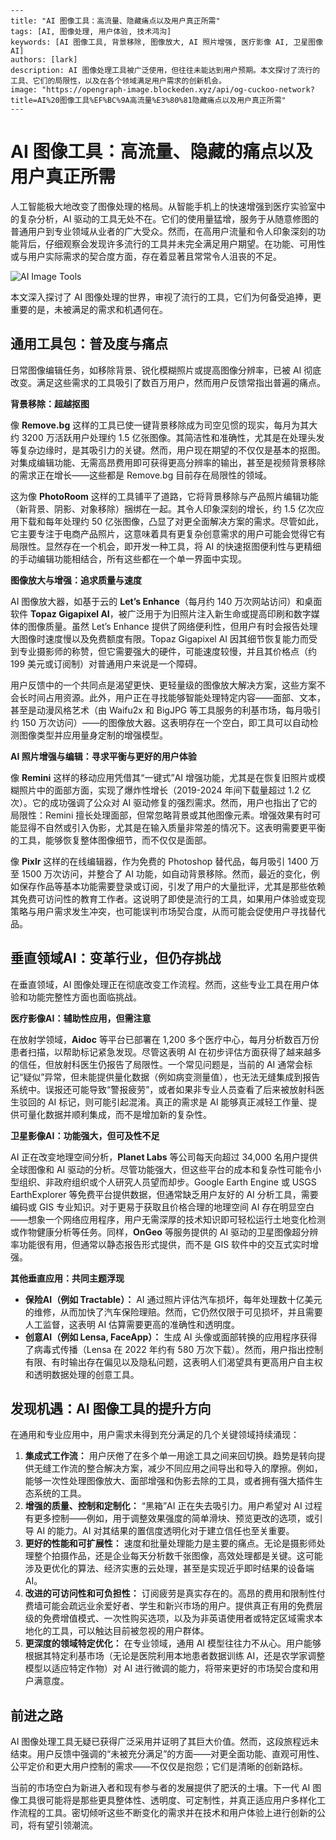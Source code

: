 ```
---
title: "AI 图像工具：高流量、隐藏痛点以及用户真正所需"
tags: [AI, 图像处理, 用户体验, 技术鸿沟]
keywords: [AI 图像工具, 背景移除, 图像放大, AI 照片增强, 医疗影像 AI, 卫星图像 AI]
authors: [lark]
description: AI 图像处理工具被广泛使用，但往往未能达到用户预期。本文探讨了流行的工具、它们的局限性，以及在各个领域满足用户需求的创新机会。
image: "https://opengraph-image.blockeden.xyz/api/og-cuckoo-network?title=AI%20图像工具%EF%BC%9A高流量%E3%80%81隐藏痛点以及用户真正所需"
---
```

# AI 图像工具：高流量、隐藏的痛点以及用户真正所需

人工智能极大地改变了图像处理的格局。从智能手机上的快速增强到医疗实验室中的复杂分析，AI 驱动的工具无处不在。它们的使用量猛增，服务于从随意修图的普通用户到专业领域从业者的广大受众。然而，在高用户流量和令人印象深刻的功能背后，仔细观察会发现许多流行的工具并未完全满足用户期望。在功能、可用性或与用户实际需求的契合度方面，存在着显著且常常令人沮丧的不足。

![AI Image Tools](https://opengraph-image.blockeden.xyz/api/og-cuckoo-network?title=AI%20%E5%9B%BE%E5%83%8F%E5%B7%A5%E5%85%B7%EF%BC%9A%E9%AB%98%E6%B5%81%E9%87%8F%E3%80%81%E9%9A%90%E8%97%8F%E7%9A%84%E7%97%9B%E7%82%B9%E4%BB%A5%E5%8F%8A%E7%94%A8%E6%88%B7%E7%9C%9F%E6%AD%A3%E6%89%80%E9%9C%80)

本文深入探讨了 AI 图像处理的世界，审视了流行的工具，它们为何备受追捧，更重要的是，未被满足的需求和机遇何在。

## 通用工具包：普及度与痛点

日常图像编辑任务，如移除背景、锐化模糊照片或提高图像分辨率，已被 AI 彻底改变。满足这些需求的工具吸引了数百万用户，然而用户反馈常指出普遍的痛点。

**背景移除：超越抠图**

像 **Remove.bg** 这样的工具已使一键背景移除成为司空见惯的现实，每月为其大约 3200 万活跃用户处理约 1.5 亿张图像。其简洁性和准确性，尤其是在处理头发等复杂边缘时，是其吸引力的关键。然而，用户现在期望的不仅仅是基本的抠图。对集成编辑功能、无需高昂费用即可获得更高分辨率的输出，甚至是视频背景移除的需求正在增长——这些都是 Remove.bg 目前存在局限性的领域。

这为像 **PhotoRoom** 这样的工具铺平了道路，它将背景移除与产品照片编辑功能（新背景、阴影、对象移除）捆绑在一起。其令人印象深刻的增长，约 1.5 亿次应用下载和每年处理约 50 亿张图像，凸显了对更全面解决方案的需求。尽管如此，它主要专注于电商产品照片，这意味着具有更复杂创意需求的用户可能会觉得它有局限性。显然存在一个机会，即开发一种工具，将 AI 的快速抠图便利性与更精细的手动编辑功能相结合，所有这些都在一个单一界面中实现。

**图像放大与增强：追求质量与速度**

AI 图像放大器，如基于云的 **Let’s Enhance**（每月约 140 万次网站访问）和桌面软件 **Topaz Gigapixel AI**，被广泛用于为旧照片注入新生命或提高印刷和数字媒体的图像质量。虽然 Let’s Enhance 提供了网络便利性，但用户有时会报告处理大图像时速度慢以及免费额度有限。Topaz Gigapixel AI 因其细节恢复能力而受到专业摄影师的称赞，但它需要强大的硬件，可能速度较慢，并且其价格点（约 199 美元或订阅制）对普通用户来说是一个障碍。

用户反馈中的一个共同点是渴望更快、更轻量级的图像放大解决方案，这些方案不会长时间占用资源。此外，用户正在寻找能够智能处理特定内容——面部、文本，甚至是动漫风格艺术（由 Waifu2x 和 BigJPG 等工具服务的利基市场，每月吸引约 150 万次访问）——的图像放大器。这表明存在一个空白，即工具可以自动检测图像类型并应用量身定制的增强模型。

**AI 照片增强与编辑：寻求平衡与更好的用户体验**

像 **Remini** 这样的移动应用凭借其“一键式”AI 增强功能，尤其是在恢复旧照片或模糊照片中的面部方面，实现了爆炸性增长（2019-2024 年间下载量超过 1.2 亿次）。它的成功强调了公众对 AI 驱动修复的强烈需求。然而，用户也指出了它的局限性：Remini 擅长处理面部，但常忽略背景或其他图像元素。增强效果有时可能显得不自然或引入伪影，尤其是在输入质量非常差的情况下。这表明需要更平衡的工具，能够恢复整体图像细节，而不仅仅是面部。

像 **Pixlr** 这样的在线编辑器，作为免费的 Photoshop 替代品，每月吸引 1400 万至 1500 万次访问，并整合了 AI 功能，如自动背景移除。然而，最近的变化，例如保存作品等基本功能需要登录或订阅，引发了用户的大量批评，尤其是那些依赖其免费可访问性的教育工作者。这说明了即使是流行的工具，如果用户体验或变现策略与用户需求发生冲突，也可能误判市场契合度，从而可能会促使用户寻找替代品。

## 垂直领域AI：变革行业，但仍存挑战

在垂直领域，AI 图像处理正在彻底改变工作流程。然而，这些专业工具在用户体验和功能完整性方面也面临挑战。

**医疗影像AI：辅助性应用，但需注意**

在放射学领域，**Aidoc** 等平台已部署在 1,200 多个医疗中心，每月分析数百万份患者扫描，以帮助标记紧急发现。尽管这表明 AI 在初步评估方面获得了越来越多的信任，但放射科医生仍报告了局限性。一个常见问题是，当前的 AI 通常会标记“疑似”异常，但未能提供量化数据（例如病变测量值），也无法无缝集成到报告系统中。误报还可能导致“警报疲劳”，或者如果非专业人员查看了后来被放射科医生驳回的 AI 标记，则可能引起混淆。真正的需求是 AI 能够真正减轻工作量、提供可量化数据并顺利集成，而不是增加新的复杂性。

**卫星影像AI：功能强大，但可及性不足**

AI 正在改变地理空间分析，**Planet Labs** 等公司每天向超过 34,000 名用户提供全球图像和 AI 驱动的分析。尽管功能强大，但这些平台的成本和复杂性可能令小型组织、非政府组织或个人研究人员望而却步。Google Earth Engine 或 USGS EarthExplorer 等免费平台提供数据，但通常缺乏用户友好的 AI 分析工具，需要编码或 GIS 专业知识。对于更易于获取且价格合理的地理空间 AI 存在明显空白——想象一个网络应用程序，用户无需深厚的技术知识即可轻松运行土地变化检测或作物健康分析等任务。同样，**OnGeo** 等服务提供的 AI 驱动的卫星图像超分辨率功能很有用，但通常以静态报告形式提供，而不是 GIS 软件中的交互式实时增强。

**其他垂直应用：共同主题浮现**

*   **保险AI（例如 Tractable）：** AI 通过照片评估汽车损坏，每年处理数十亿美元的维修，从而加快了汽车保险理赔。然而，它仍然仅限于可见损坏，并且需要人工监督，这表明 AI 估算需要更高的准确性和透明度。
*   **创意AI（例如 Lensa, FaceApp）：** 生成 AI 头像或面部转换的应用程序获得了病毒式传播（Lensa 在 2022 年约有 580 万次下载）。然而，用户指出控制有限、有时输出存在偏见以及隐私问题，这表明人们渴望具有更高用户自主权和透明数据处理的创意工具。

## 发现机遇：AI 图像工具的提升方向

在通用和专业应用中，用户需求未得到充分满足的几个关键领域持续涌现：

1.  **集成式工作流：** 用户厌倦了在多个单一用途工具之间来回切换。趋势是转向提供无缝工作流的整合解决方案，减少不同应用之间导出和导入的摩擦。例如，能够一次性处理图像放大、面部增强和伪影去除的工具，或者拥有强大插件生态系统的工具。
2.  **增强的质量、控制和定制化：** “黑箱”AI 正在失去吸引力。用户希望对 AI 过程有更多控制——例如，用于调整效果强度的简单滑块、预览更改的选项，或引导 AI 的能力。AI 对其结果的置信度透明化对于建立信任也至关重要。
3.  **更好的性能和可扩展性：** 速度和批量处理能力是主要的痛点。无论是摄影师处理整个拍摄作品，还是企业每天分析数千张图像，高效处理都是关键。这可能涉及更优化的算法、经济实惠的云处理，甚至是实现近乎即时结果的设备端 AI。
4.  **改进的可访问性和可负担性：** 订阅疲劳是真实存在的。高昂的费用和限制性付费墙可能会疏远业余爱好者、学生和新兴市场的用户。提供真正有用的免费层级的免费增值模式、一次性购买选项，以及为非英语使用者或特定区域需求本地化的工具，可以触达目前被忽视的用户群体。
5.  **更深度的领域特定优化：** 在专业领域，通用 AI 模型往往力不从心。用户能够根据其特定利基市场（无论是医院利用本地患者数据训练 AI，还是农学家调整模型以适应特定作物）对 AI 进行微调的能力，将带来更好的市场契合度和用户满意度。

## 前进之路

AI 图像处理工具无疑已获得广泛采用并证明了其巨大价值。然而，这段旅程远未结束。用户反馈中强调的“未被充分满足”的方面——对更全面功能、直观可用性、公平定价和更大用户控制的需求——不仅仅是抱怨；它们是清晰的创新路标。

当前的市场空白为新进入者和现有参与者的发展提供了肥沃的土壤。下一代 AI 图像工具很可能将是那些更具整体性、透明度、可定制性，并真正适应用户多样化工作流程的工具。密切倾听这些不断变化的需求并在技术和用户体验上进行创新的公司，将有望引领潮流。
